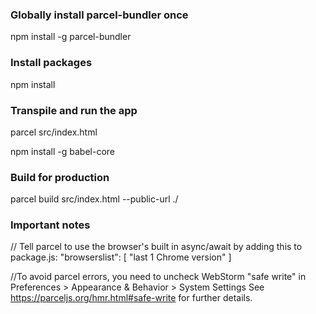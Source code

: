 ### Globally install parcel-bundler once
npm install -g parcel-bundler

### Install packages
npm install

### Transpile and run the app
parcel src/index.html

npm install -g babel-core

### Build for production
parcel build src/index.html --public-url ./

### Important notes
// Tell parcel to use the browser's built in async/await by adding this to package.js:
  "browserslist": [
    "last 1 Chrome version"
  ]
 
//To avoid parcel errors, you need to uncheck WebStorm "safe write" 
    in Preferences > Appearance & Behavior > System Settings
See https://parceljs.org/hmr.html#safe-write for further details.